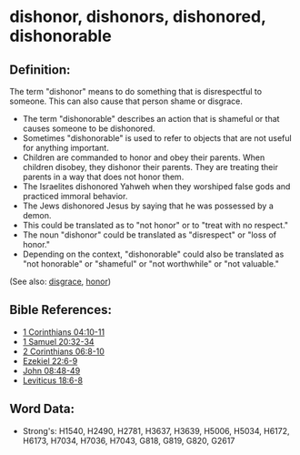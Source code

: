 # dishonor, dishonors, dishonored, dishonorable #

## Definition: ##

The term "dishonor" means to do something that is disrespectful to someone. This can also cause that person shame or disgrace.

* The term "dishonorable" describes an action that is shameful or that causes someone to be dishonored.
* Sometimes "dishonorable" is used to refer to objects that are not useful for anything important.
* Children are commanded to honor and obey their parents. When children disobey, they dishonor their parents. They are treating their parents in a way that does not honor them.
* The Israelites dishonored Yahweh when they worshiped false gods and practiced immoral behavior.
* The Jews dishonored Jesus by saying that he was possessed by a demon.
* This could be translated as to "not honor" or to "treat with no respect."
* The noun "dishonor" could be translated as "disrespect" or "loss of honor."
* Depending on the context, "dishonorable" could also be translated as "not honorable" or "shameful" or "not worthwhile" or "not valuable."

(See also: [disgrace](../other/disgrace.md), [honor](../kt/honor.md))

## Bible References: ##

* [1 Corinthians 04:10-11](rc://en/tn/help/1co/04/10)
* [1 Samuel 20:32-34](rc://en/tn/help/1sa/20/32)
* [2 Corinthians 06:8-10](rc://en/tn/help/2co/06/08)
* [Ezekiel 22:6-9](rc://en/tn/help/ezk/22/06)
* [John 08:48-49](rc://en/tn/help/jhn/08/48)
* [Leviticus 18:6-8](rc://en/tn/help/lev/18/06)

## Word Data: ##

* Strong's: H1540, H2490, H2781, H3637, H3639, H5006, H5034, H6172, H6173, H7034, H7036, H7043, G818, G819, G820, G2617
